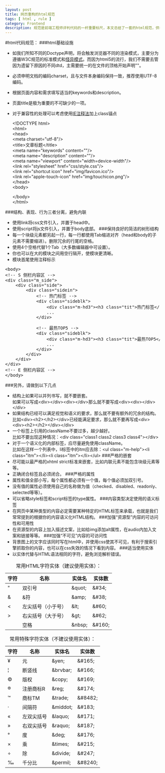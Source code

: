 ```yaml
---
layout: post
title: 网页重构的html规范
tags: [ html , rule ]
category: Frontend
description: 规范是前端工程师评判代码的一杆重要标尺，本文总结了一套的html规范，供各位看客取用。
---
```

#html代码规范：
###html基础设施
+ 如我们所知不同的Doctype声明，将会触发浏览器不同的渲染模式，主要分为遵循W3C规范的标准模式和[怪异模式](http://zh.wikipedia.org/wiki/%E6%80%AA%E5%BC%82%E6%A8%A1%E5%BC%8F)。而因为html5的流行，我们不需要去管因为遗留下原因的不同dtd，主需要统一的在文件的顶格开始声明"<!DOCTYPE html>"。
+ 必须申明文档的编码charset，且与文件本身编码保持一致，推荐使用UTF-8编码<meta charset="utf-8"/>。
+ 根据页面内容和需求填写适当的keywords和description。
+ 页面title是极为重要的不可缺少的一项。
+ 对于兼容性的处理可以考虑使用[IE注释法](http://www.veryhuo.com/a/view/50853.html)加上class锚点

    &lt;!DOCTYPE html&gt;<br>
    &lt;html&gt; <br>
    &lt;head&gt; <br>
    &lt;meta charset="utf-8"/&gt; <br>
	&lt;title&gt;文章标题&lt;/title&gt; <br>
	&lt;meta name="keywords" content=""/&gt; <br>
	&lt;meta name="description" content=""/&gt; <br>
	&lt;meta name="viewport" content="width=device-width"/&gt; <br>
	&lt;link rel="stylesheet" href="css/style.css"/&gt; <br>
	&lt;link rel="shortcut icon" href="img/favicon.ico"/&gt; <br>
	&lt;link rel="apple-touch-icon" href="img/touchicon.png"/&gt; <br>
	&lt;/head&gt; <br>
	&lt;body&gt; <br>
	 
	&lt;/body&gt; <br>
	&lt;/html&gt;

###结构、表现、行为三者分离，避免内联
+ 使用link将css文件引入，并置于head中。
+ 使用script将js文件引入，并置于body底部。
###保持良好的简洁的树形结构
+ 每一个块级元素都另起一行，每一行都使用Tab缩进对齐（head和body的子元素不需要缩进）。删除冗余的行尾的空格。
+ 使用4个空格代替1个Tab（大多数编辑器中可设置）。
+ 你也可以在大的模块之间用空行隔开，使模块更清晰。
+ 模块首尾使用注释标示
<pre>
&lt;body&gt; 
&lt;!-- S 侧栏内容区 --&gt; 
&lt;div class="m_side"&gt; 
    &lt;div class="side"&gt; 
        &lt;div class="sidein"&gt; 
            &lt;!-- 热门标签 --&gt; 
            &lt;div class="sideblk"&gt; 
                &lt;div class="m-hd3"&gt;&lt;h3 class="tit"&gt;热门标签&lt;/h3&gt; &lt;/div&gt; 
                ... 
            &lt;/div&gt; 
 
            &lt;!-- 最热TOP5 --&gt; 
            &lt;div class="sideblk"&gt; 
                &lt;div class="m-hd3"&gt;&lt;h3 class="tit"&gt;最热TOP5&lt;/h3&gt; &lt;a href="#" class="s-fc02 f-fr"&gt;更多&raquo;&lt;/a&gt;&lt;/div&gt; 
                ... 
            &lt;/div&gt; 
        &lt;/div&gt; 
    &lt;/div&gt; 
&lt;/div&gt; 
&lt;!-- E 侧栏内容区 --&gt; 
&lt;/body&gt; 
</pre>
###另外，请做到以下几点
+ 结构上如果可以并列书写，就不要嵌套。<br>
如果可以写成&lt;div&gt;&lt;/div&gt;&lt;div&gt;&lt;/div&gt;那么就不要写成&lt;div&gt;&lt;div&gt;&lt;/div&gt;&lt;/div&gt;
+ 如果结构已经可以满足视觉和语义的要求，那么就不要有额外的冗余的结构。<br>
比如&lt;div&gt;&lt;h2&gt;&lt;/h2&gt;&lt;/div&gt;已经能满足要求，那么就不要再写成&lt;div&gt;&lt;div&gt;&lt;h2&gt;&lt;/h2&gt;&lt;/div&gt;&lt;/div&gt;
+ 一个标签上引用的className不要过多，越少越好。<br>
比如不要出现这种情况：&lt;div class="class1 class2 class3 class4"&gt;&lt;/div&gt;
+ 对于一个语义化的内部标签，应尽量避免使用className。<br>
比如在这样一个列表中，li标签中的itm应去除：&lt;ul class="m-help"&gt;&lt;li class="itm"&gt;&lt;/li&gt;&lt;li class="itm"&gt;&lt;/li>&lt;/ul&gt;
###严格的嵌套
+ 尽可能以最严格的xhtml strict标准来嵌套，比如内联元素不能包含块级元素等等。
+ 正确闭合标签且必须闭合。
###严格的属性
+ 属性和值全部小写，每个属性都必须有一个值，每个值必须加双引号。
+ 没有值的属性必须使用自己的名称做为值（checked、disabled、readonly、selected等等）。
+ 可以省略style标签和script标签的type属性。
###内容类型决定使用的语义标签
+ 在网页中某种类型的内容必定需要某种特定的HTML标签来承载，也就是我们常常提到的根据你的内容语义化HTML结构。
###加强“资源型”内容的可访问性和可用性
+ 在资源型的内容上加入描述文案，比如给img添加alt属性，在audio内加入文案和链接等等。
###加强“不可见”内容的可访问性
+ 背景图上的文字应该同时写在html中，并使用css使其不可见，有利于搜索引擎抓取你的内容，也可以在css失效的情况下看到内容。
###适当使用实体
+ 以实体代替与HTML语法相同的字符，避免浏览解析错误。<br>
<table class="table table-bordered table-hover"> 
    <caption>常用HTML字符实体（建议使用实体）：</caption> 
    <thead> 
        <tr><th>字符</th><th>名称</th><th>实体名</th><th>实体数</th></tr> 
    </thead> 
    <tbody> 
        <tr><td>&quot;</td><td>双引号</td><td>&amp;quot;</td><td>&amp;#34;</td></tr> 
        <tr><td>&amp;</td><td>&amp;符</td><td>&amp;amp;</td><td>&amp;#38;</td></tr> 
        <tr><td>&lt;</td><td>左尖括号（小于号）</td><td>&amp;lt;</td><td>&amp;#60;</td></tr> 
        <tr><td>&gt;</td><td>右尖括号（大于号）</td><td>&amp;gt;</td><td>&amp;#62;</td></tr> 
        <tr><td>&nbsp;</td><td>空格</td><td>&amp;nbsp;</td><td>&amp;#160;</td></tr> 
    </tbody> 
</table> 
<table class="table table-bordered table-hover"> 
    <caption>常用特殊字符实体（不建议使用实体）：</caption> 
    <thead> 
        <tr><th>字符</th><th>名称</th><th>实体名</th><th>实体数</th></tr> 
    </thead> 
    <tbody> 
        <tr><td>&yen;</td><td>元</td><td>&amp;yen;</td><td>&amp;#165;</td></tr> 
        <tr><td>&brvbar;</td><td>断竖线</td><td>&amp;brvbar;</td><td>&amp;#166;</td></tr> 
        <tr><td>&copy;</td><td>版权</td><td>&amp;copy;</td><td>&amp;#169;</td></tr> 
        <tr><td>&reg;</td><td>注册商标R</td><td>&amp;reg;</td><td>&amp;#174;</td></tr> 
        <tr><td>&trade;</td><td>商标TM</td><td>&amp;trade;</td><td>&amp;#8482;</td></tr> 
        <tr><td>&middot;</td><td>间隔符</td><td>&amp;middot;</td><td>&amp;#183;</td></tr> 
        <tr><td>&laquo;</td><td>左双尖括号</td><td>&amp;laquo;</td><td>&amp;#171;</td></tr> 
        <tr><td>&raquo;</td><td>右双尖括号</td><td>&amp;raquo;</td><td>&amp;#187;</td></tr> 
        <tr><td>&deg;</td><td>度</td><td>&amp;deg;</td><td>&amp;#176;</td></tr> 
        <tr><td>&times;</td><td>乘</td><td>&amp;times;</td><td>&amp;#215;</td></tr> 
        <tr><td>&divide;</td><td>除</td><td>&amp;divide;</td><td>&amp;#247;</td></tr> 
        <tr><td>&permil;</td><td>千分比</td><td>&amp;permil;</td><td>&amp;#8240;</td></tr> 
    </tbody> 
</table> 
